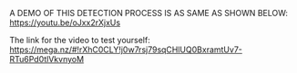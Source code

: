 A DEMO OF THIS DETECTION PROCESS IS AS SAME AS SHOWN BELOW:
https://youtu.be/oJxx2rXjxUs

The link for the video to test yourself:
https://mega.nz/#!rXhC0CLY!j0w7rsj79sqCHlUQ0BxramtUv7-RTu6Pd0tlVkvnyoM



